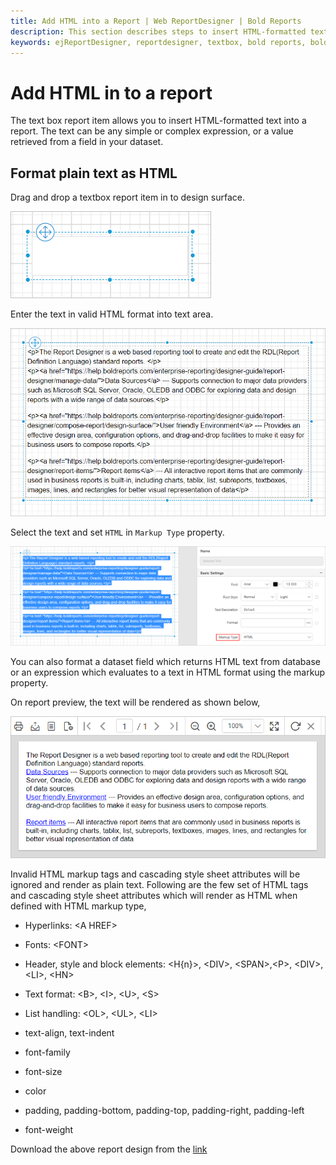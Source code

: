 ```yaml
---
title: Add HTML into a Report | Web ReportDesigner | Bold Reports
description: This section describes steps to insert HTML-formatted text from a dataset field into a report using textbox report item.
keywords: ejReportDesigner, reportdesigner, textbox, bold reports, bold reporting, markup type, hmtl-formatted, plain-text
---
```


# Add HTML in to a report

The text box report item allows you to insert HTML-formatted text into a report. The text can be any simple or complex expression, or a value retrieved from a field in your dataset.

## Format plain text as HTML

Drag and drop a textbox report item in to design surface.

![Add textbox](/static/assets/on-premise/images/report-designer/report-items/textbox/html-format-text/add-textbox.png)

Enter the text in valid HTML format into text area.

![Enter valid html text](/static/assets/on-premise/images/report-designer/report-items/textbox/html-format-text/set-html-text.png)

Select the text and set `HTML` in `Markup Type` property.

![Set Markup Type](/static/assets/on-premise/images/report-designer/report-items/textbox/html-format-text/set-markup-type.png)

You can also format a dataset field which returns HTML text from database or an expression which evaluates to a text in HTML format using the markup property.

On report preview, the text will be rendered as shown below,

![Markup type preview](/static/assets/on-premise/images/report-designer/report-items/textbox/html-format-text/preview-html-text.png)

Invalid HTML markup tags and cascading style sheet attributes will be ignored and render as plain text. Following are the few set of HTML tags and cascading style sheet attributes which will render as HTML when defined with HTML markup type,

<ul>
  <li><p>Hyperlinks: &lt;A HREF&gt;</p></li>
  <li><p>Fonts: &lt;FONT&gt;</p></li>
  <li><p>Header, style and block elements: &lt;H{n}&gt;, &lt;DIV&gt;, &lt;SPAN&gt;,&lt;P&gt;, &lt;DIV&gt;, &lt;LI&gt;, &lt;HN&gt;</p></li>
  <li><p>Text format: &lt;B&gt;, &lt;I&gt;, &lt;U&gt;, &lt;S&gt;</p></li>
  <li><p>List handling: &lt;OL&gt;, &lt;UL&gt;, &lt;LI&gt;</p></li>
  <li><p>text-align, text-indent</p></li>
  <li><p>font-family</p></li>
  <li><p>font-size</p></li>
  <li><p>color</p></li>
  <li><p>padding, padding-bottom, padding-top, padding-right, padding-left</p></li>
  <li><p>font-weight</p></li>
</ul>

Download the above report design from the [link](https://github.com/boldreports/resources/tree/master/docs/report-designer/textbox/add-html-in-to-a-report.rdl)